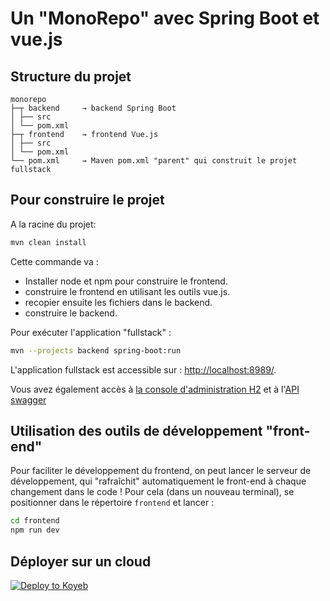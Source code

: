 # Un "MonoRepo" avec Spring Boot et vue.js

## Structure du projet

``` 
monorepo
├─┬ backend     → backend Spring Boot 
│ ├── src
│ └── pom.xml
├─┬ frontend    → frontend Vue.js 
│ ├── src
│ └── pom.xml
└── pom.xml     → Maven pom.xml "parent" qui construit le projet fullstack
```

## Pour construire le projet

A la racine du projet:

```bash
mvn clean install
```

Cette commande va :
- Installer node et npm pour construire le frontend.
- construire le frontend en utilisant les outils vue.js.
- recopier ensuite les fichiers dans le backend.
- construire le backend.

Pour exécuter l'application "fullstack" :

```bash
mvn --projects backend spring-boot:run
```

L'application fullstack est accessible sur : <http://localhost:8989/>.

Vous avez également accès à [la console d'administration H2](http://localhost:8989/h2-console) 
et à l'[API swagger](http://localhost:8989/swagger-ui/index.html)

## Utilisation des outils de développement "front-end"

Pour faciliter le développement du frontend, on peut lancer le serveur de développement, qui "rafraîchit" automatiquement le front-end à chaque changement dans le code ! Pour cela (dans un nouveau terminal), se positionner dans le répertoire `frontend` et lancer :

```bash
cd frontend
npm run dev
```
## Déployer sur un cloud

[![Deploy to Koyeb](https://www.koyeb.com/static/images/deploy/button.svg)](https://app.koyeb.com/deploy?name=monorepo&repository=bastide%2Fmonorepo&branch=master&instance_type=free)